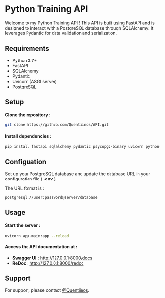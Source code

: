 # Python Training API

Welcome to my Python Training API ! This API is built using FastAPI and is designed to interact with a PostgreSQL database through SQLAlchemy. It leverages Pydantic for data validation and serialization.

## Requirements

- Python 3.7+
- FastAPI
- SQLAlchemy
- Pydantic
- Uvicorn (ASGI server)
- PostgreSQL

## Setup

#### Clone the repository : 
```bash
git clone https://github.com/Quentiinos/API.git
```

#### Install dependencies :

```bash
pip install fastapi sqlalchemy pydantic psycopg2-binary uvicorn python-dotenv
```

## Configuation

Set up your PostgreSQL database and update the database URL in your configuration file ( **.env** ).  

The URL format is :
```bash
postgresql://user:password@server/database
```

## Usage

#### Start the server :
```bash
uvicorn app.main:app --reload
```

#### Access the API documentation at :
    
- **Swagger UI :** http://127.0.0.1:8000/docs
- **ReDoc :** http://127.0.0.1:8000/redoc

## Support

For support, please contact [@Quentiinos](https://github.com/quentiinos).